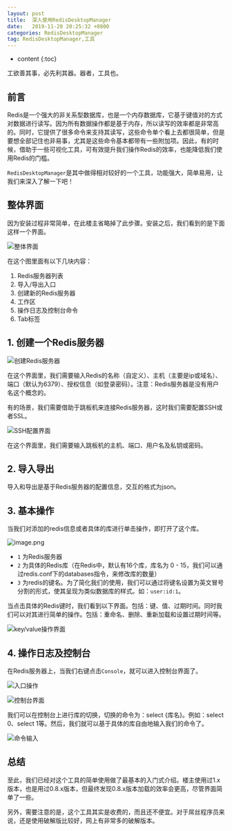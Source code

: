 ```yaml
---
layout: post
title:  深入使用RedisDesktopManager
date:   2019-11-20 20:25:32 +0800
categories: RedisDesktopManager
tag: RedisDesktopManager,工具
---
```


* content
{:toc}

工欲善其事，必先利其器。器者，工具也。

## 前言

Redis是一个强大的非关系型数据库，也是一个内存数据库，它基于键值对的方式对数据进行读写。因为所有数据操作都是基于内存，所以读写的效率都是非常高的。同时，它提供了很多命令来支持其读写，这些命令单个看上去都很简单，但是要想全部记住也非易事，尤其是这些命令基本都带有一些附加项。因此，有的时候，借助于一些可视化工具，可有效提升我们操作Redis的效率，也能降低我们使用Redis的门槛。

`RedisDesktopManager`是其中做得相对较好的一个工具，功能强大，简单易用，让我们来深入了解一下吧！

## 整体界面

因为安装过程非常简单，在此楼主省略掉了此步骤。安装之后，我们看到的是下面这样一个界面。

![整体界面](https://upload-images.jianshu.io/upload_images/845143-47452f72a3c13ea7.png?imageMogr2/auto-orient/strip%7CimageView2/2/w/1240)

在这个图里面有以下几块内容：

1. Redis服务器列表
2. 导入/导出入口
3. 创建新的Redis服务器
4. 工作区
5. 操作日志及控制台命令
6. Tab标签

## 1. 创建一个Redis服务器

![创建Redis服务器](https://upload-images.jianshu.io/upload_images/845143-c3f5c7da799449e3.png?imageMogr2/auto-orient/strip%7CimageView2/2/w/1240)

在这个界面里，我们需要输入Redis的名称（自定义）、主机（主要是ip或域名）、端口（默认为6379）、授权信息（如登录密码）。注意：Redis服务器是没有用户名这个概念的。

有的场景，我们需要借助于跳板机来连接Redis服务器，这时我们需要配置SSH或者SSL。

![SSH配置界面](https://upload-images.jianshu.io/upload_images/845143-b1a8ed9174fef3d3.png?imageMogr2/auto-orient/strip%7CimageView2/2/w/1240)

在这个界面里，我们需要输入跳板机的主机、端口、用户名及私钥或密码。

## 2. 导入导出

导入和导出是基于Redis服务器的配置信息，交互的格式为json。

## 3. 基本操作

当我们对添加的redis信息或者具体的库进行单击操作，即打开了这个库。

![image.png](https://upload-images.jianshu.io/upload_images/845143-bd7cce09fd221d16.png?imageMogr2/auto-orient/strip%7CimageView2/2/w/1240)

+ `1` 为Redis服务器
+ `2` 为具体的Redis库（在Redis中，默认有16个库，库名为 0 - 15，我们可以通过redis.conf下的databases指令，来修改库的数量）
+ `3` 为redis的键名。为了简化我们的使用，我们可以通过将键名设置为英文冒号分割的形式，使其呈现为类似数据库的样式。如：`user:id:1`。

当点击具体的Redis键时，我们看到以下界面。包括：键、值、过期时间。同时我们可以对其进行简单的操作。包括：重命名、删除、重新加载和设置过期时间等。

![key/value操作界面](https://upload-images.jianshu.io/upload_images/845143-6db5a64a3e4df6c4.png?imageMogr2/auto-orient/strip%7CimageView2/2/w/1240)

## 4. 操作日志及控制台

在Redis服务器上，当我们右键点击`Console`，就可以进入控制台界面了。

![入口操作](https://upload-images.jianshu.io/upload_images/845143-6cf10c8a94ef0330.png?imageMogr2/auto-orient/strip%7CimageView2/2/w/1240)

![控制台界面](https://upload-images.jianshu.io/upload_images/845143-2764999ef4c35f66.png?imageMogr2/auto-orient/strip%7CimageView2/2/w/1240)

我们可以在控制台上进行库的切换，切换的命令为：select {库名}。例如：select 0、select 1等。然后，我们就可以基于具体的库自由地输入我们的命令了。

![命令输入](https://upload-images.jianshu.io/upload_images/845143-8b111a71317d44b5.png?imageMogr2/auto-orient/strip%7CimageView2/2/w/1240)

## 总结

至此，我们已经对这个工具的简单使用做了最基本的入门式介绍。楼主使用过1.x版本，也是用过0.8.x版本，但最终发现0.8.x版本加载的效率会更高，尽管界面简单了一些。

另外，需要注意的是，这个工具其实是收费的，而且还不便宜。对于屌丝程序员来说，还是使用破解版比较好，网上有非常多的破解版本。
